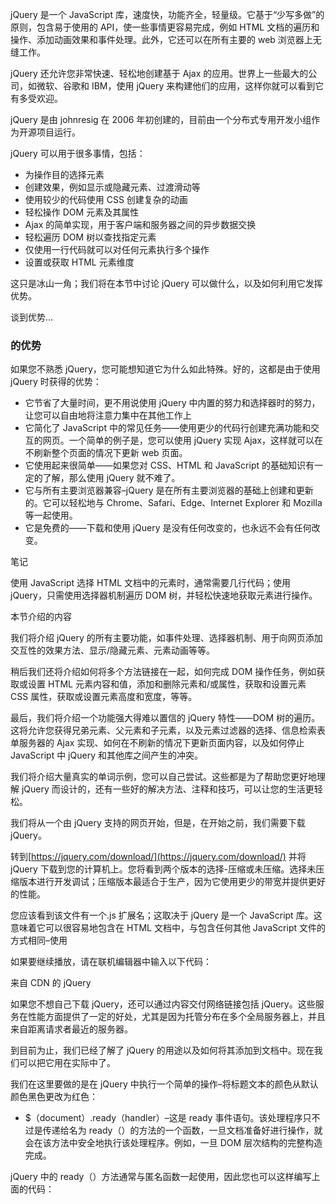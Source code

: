 jQuery 是一个 JavaScript 库，速度快，功能齐全，轻量级。它基于“少写多做”的原则，包含易于使用的 API，使一些事情更容易完成，例如 HTML 文档的遍历和操作、添加动画效果和事件处理。此外，它还可以在所有主要的 web 浏览器上无缝工作。

jQuery 还允许您非常快速、轻松地创建基于 Ajax 的应用。世界上一些最大的公司，如微软、谷歌和 IBM，使用 jQuery 来构建他们的应用，这样你就可以看到它有多受欢迎。

jQuery 是由 johnresig 在 2006 年初创建的，目前由一个分布式专用开发小组作为开源项目运行。

jQuery 可以用于很多事情，包括：

*   为操作目的选择元素
*   创建效果，例如显示或隐藏元素、过渡滑动等
*   使用较少的代码使用 CSS 创建复杂的动画
*   轻松操作 DOM 元素及其属性
*   Ajax 的简单实现，用于客户端和服务器之间的异步数据交换
*   轻松遍历 DOM 树以查找指定元素
*   仅使用一行代码就可以对任何元素执行多个操作
*   设置或获取 HTML 元素维度

这只是冰山一角；我们将在本节中讨论 jQuery 可以做什么，以及如何利用它发挥优势。

谈到优势…

### 的优势

如果您不熟悉 jQuery，您可能想知道它为什么如此特殊。好的，这都是由于使用 jQuery 时获得的优势：

*   它节省了大量时间，更不用说使用 jQuery 中内置的努力和选择器时的努力，让您可以自由地将注意力集中在其他工作上
*   它简化了 JavaScript 中的常见任务——使用更少的代码行创建充满功能和交互的网页。一个简单的例子是，您可以使用 jQuery 实现 Ajax，这样就可以在不刷新整个页面的情况下更新 web 页面。
*   它使用起来很简单——如果您对 CSS、HTML 和 JavaScript 的基础知识有一定的了解，那么使用 jQuery 就不难了。
*   它与所有主要浏览器兼容–jQuery 是在所有主要浏览器的基础上创建和更新的。它可以轻松地与 Chrome、Safari、Edge、Internet Explorer 和 Mozilla 等一起使用。
*   它是免费的——下载和使用 jQuery 是没有任何改变的，也永远不会有任何改变。

笔记

使用 JavaScript 选择 HTML 文档中的元素时，通常需要几行代码；使用 jQuery，只需使用选择器机制遍历 DOM 树，并轻松快速地获取元素进行操作。

本节介绍的内容

我们将介绍 jQuery 的所有主要功能，如事件处理、选择器机制、用于向网页添加交互性的效果方法、显示/隐藏元素、元素动画等等。

稍后我们还将介绍如何将多个方法链接在一起，如何完成 DOM 操作任务，例如获取或设置 HTML 元素内容和值，添加和删除元素和/或属性，获取和设置元素 CSS 属性，获取或设置元素高度和宽度，等等。

最后，我们将介绍一个功能强大得难以置信的 jQuery 特性——DOM 树的遍历。这将允许您获得兄弟元素、父元素和子元素，以及元素过滤器的选择、信息检索表单服务器的 Ajax 实现、如何在不刷新的情况下更新页面内容，以及如何停止 JavaScript 中 jQuery 和其他库之间产生的冲突。

我们将介绍大量真实的单词示例，您可以自己尝试。这些都是为了帮助您更好地理解 jQuery 而设计的，还有一些好的解决方法、注释和技巧，可以让您的生活更轻松。

我们将从一个由 jQuery 支持的网页开始，但是，在开始之前，我们需要下载 jQuery。

转到[https://jquery.com/download/](https://jquery.com/download/) 并将 jQuery 下载到您的计算机上。您将看到两个版本的选择-压缩或未压缩。选择未压缩版本进行开发调试；压缩版本最适合于生产，因为它使用更少的带宽并提供更好的性能。

您应该看到该文件有一个.js 扩展名；这取决于 jQuery 是一个 JavaScript 库。这意味着它可以很容易地包含在 HTML 文档中，与包含任何其他 JavaScript 文件的方式相同–使用

如果要继续播放，请在联机编辑器中输入以下代码：

<title>简单 HTML 文档</title>

<link rel="stylesheet" type="text/css" href="css/style.css">

来自 CDN 的 jQuery

如果您不想自己下载 jQuery，还可以通过内容交付网络链接包括 jQuery。这些服务在性能方面提供了一定的好处，尤其是因为托管分布在多个全局服务器上，并且来自距离请求者最近的服务器。

到目前为止，我们已经了解了 jQuery 的用途以及如何将其添加到文档中。现在我们可以把它用在实际中了。

我们在这里要做的是在 jQuery 中执行一个简单的操作–将标题文本的颜色从默认颜色黑色更改为红色：

<title>我的第一个 jQuery 网页</title>

<link rel="stylesheet" type="text/css" href="css/style.css">

*   $（document）.ready（handler）–这是 ready 事件语句。该处理程序只不过是传递给名为 ready（）的方法的一个函数，一旦文档准备好进行操作，就会在该方法中安全地执行该处理程序。例如，一旦 DOM 层次结构的完整构造完成。

jQuery 中的 ready（）方法通常与匿名函数一起使用，因此您也可以这样编写上面的代码：
